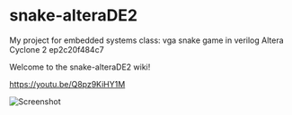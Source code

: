 # snake-alteraDE2
My project for embedded systems class: vga snake game in verilog
Altera Cyclone 2 ep2c20f484c7


Welcome to the snake-alteraDE2 wiki!</p>
https://youtu.be/Q8pz9KiHY1M </p>
![Screenshot](http://i.imgur.com/7jIb2lr.png) </p>
